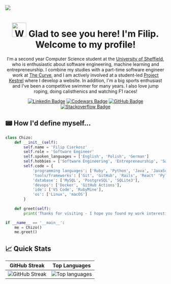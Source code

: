 ![](https://visitcount.itsvg.in/api?id=chizo4&label=Profile%20Views&color=12&icon=1&pretty=true)

<h1 align="center">
  <img src="https://raw.githubusercontent.com/nixin72/nixin72/master/wave.gif" 
   alt="Waving hand animated gif"
   height="45"
   width="45" />
  Glad to see you here! I'm Filip. Welcome to my profile!
</h1>

<p align="center">
  I'm a second year Computer Science student at the  <a href="https://www.sheffield.ac.uk/">University of Sheffield</a>, who is enthusiastic about software engineering, machine learning and entrepreneurship. I combine my studies with a part-time software engineer work at <a href="https://thecurve.io/">The Curve</a>, and I am actively involved at a student-led <a href="https://www.linkedin.com/company/project-kestrel/mycompany/">Project Kestrel</a> where I develop a website. In addition, I'm a big sports enthusiast and I've been a competitive swimmer for many years. I also love jump roping, doing calisthenics and watching F1 races!
</p>

<div align="center">

  [![Linkedin Badge](https://img.shields.io/badge/Linkedin-0077B5?style=for-the-badge&logo=linkedin&logoColor=white)](https://www.linkedin.com/in/filip-cierkosz/)
  [![Codewars Badge](https://img.shields.io/badge/Codewars-FF0000?style=for-the-badge&logo=codewars&logoColor=white)](https://www.codewars.com/users/chizo4)
  [![GitHub Badge](https://img.shields.io/badge/GitHub-12100E?style=for-the-badge&logo=github&logoColor=white)](https://github.com/chizo4)
  [![Stackoverflow Badge](https://img.shields.io/badge/stackoverflow-FF4500?style=for-the-badge&logo=stackoverflow&logoColor=white)](https://stackoverflow.com/users/16192228/chizo4)

</div>

## 📟 How I'd define myself...

```python
class Chizo:
    def __init__(self):
        self.name = 'Filip Cierkosz'
        self.role = 'Software Engineer'
        self.spoken_languages = ['English', 'Polish', 'German']
        self.hobbies = ['Software Engineering', 'Entrepreneurship', 'Swimming']
        self.code = {
            'programming languages': ['Ruby', 'Python', 'Java', 'JavaScript'],
            'tools/frameworks': ['Git', 'GitHub', 'Rails', 'React' 'PyTorch', 'Pandas', 'Jupyter Notebook'],
            'database': ['MySQL', 'PostgreSQL', 'SQLite3'],
            'devops': ['Docker', 'GitHub Actions'],
            'ide': ['VS Code', 'RubyMine'],
            'os': ['Linux', 'macOS']
        }
        
    def greet(self):
        print('Thanks for visiting - I hope you found my work interesting!')

if __name__ == '__main__':
    me = Chizo()
    me.greet()
```

## 📈 Quick Stats
| GitHub Streak | Top Languages |
| --- | --- |
| ![GitHub Streak](http://github-readme-streak-stats.herokuapp.com?user=chizo4&theme=highcontrast&background=000000) | ![Top languages](https://github-readme-stats.vercel.app/api/top-langs/?username=chizo4&show_icons=true&theme=highcontrast&count_private=true&layout=compact) |
